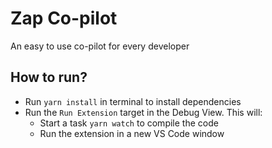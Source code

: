 # Zap Co-pilot

An easy to use co-pilot for every developer

<!--
## Demo

![demo](demo.gif) -->

## How to run?

- Run `yarn install` in terminal to install dependencies
- Run the `Run Extension` target in the Debug View. This will:
  - Start a task `yarn watch` to compile the code
  - Run the extension in a new VS Code window
